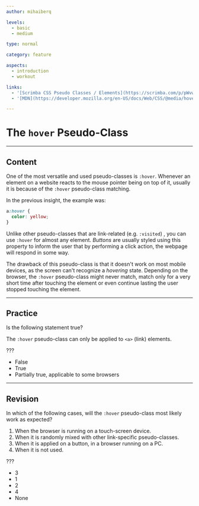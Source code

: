 ```yaml
---
author: mihaiberq

levels:
  - basic
  - medium

type: normal

category: feature

aspects:
  - introduction
  - workout

links:
  - '[Scrimba CSS Pseudo Classes / Elements](https://scrimba.com/p/pWvwCg/cbmMJSb){website}'
  - '[MDN](https://developer.mozilla.org/en-US/docs/Web/CSS/@media/hover)[documentation}'

---
```


# The `hover` Pseudo-Class

---
## Content

One of the most versatile and used pseudo-classes is `:hover`. Whenever an element on a website reacts to the mouse pointer being on top of it, usually it is because of the `:hover` pseudo-class matching.

In the previous insight, the example was:
```css
a:hover {
  color: yellow;
}
```
Unlike other pseudo-classes that are link-related (e.g. `:visited`) , you can use `:hover` for almost any element. *Buttons* are usually styled using this property to inform the user that by performing a click action, the webpage will respond in some way.

The drawback of this pseudo-class is that it doesn't work on most mobile devices, as the screen can't recognize a *hovering* state. Depending on the browser, the `:hover` pseudo-class might never match, match only for a very short time after touching the element or even continue lasting the user stopped touching the element.

---
## Practice

Is the following statement true?

The `:hover` pseudo-class can only be applied to `<a>` (link) elements.

???


* False
* True
* Partially true, applicable to some browsers

---
## Revision

In which of the following cases, will the `:hover` pseudo-class most likely work as expected?

1. When the browser is running on a touch-screen device.
2. When it is randomly mixed with other link-specific pseudo-classes.
3. When it is applied on a button, in a browser running on a PC.
4. When it is not used.

???


* 3
* 1
* 2
* 4
* None
